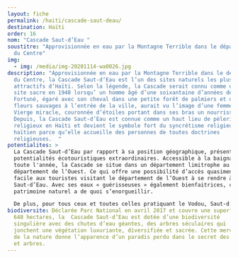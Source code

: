 ```yaml
---
layout: fiche
permalink: /haiti/cascade-saut-deau/
destination: Haïti
order: 16
nom: "Cascade Saut-d’Eau "
soustitre: "Approvisionnée en eau par la Montagne Terrible dans le département
  du Centre"
img:
  - img: /media/img-20201114-wa0026.jpg
description: "Approvisionnée en eau par la Montagne Terrible dans le département
  du Centre, la Cascade Saut-d’Eau est l’un des sites naturels les plus
  attractifs d’Haïti. Selon la légende, la Cascade serait connu comme un
  site sacre en 1948 lorsqu’ un homme âgé d’une soixantaine d’années dénommé
  Fortuné, égaré avec son cheval dans une petite forêt de palmiers et de
  fleurs sauvages à l’entrée de la ville, aurait vu l’image d’une femme, la
  Vierge miracle, couronnée d’étoiles portant dans ses bras un nourrisson.
  Depuis, la Cascade Saut-d’Eau est connue comme un haut lieu de pèlerinage
  religieux en Haïti et devient le symbole fort du syncrétisme religieux
  haïtien parce qu’elle accueille des personnes de toutes doctrines
  religieuses.  "
potentialites: >
  La Cascade Saut-d’Eau par rapport à sa position géographique, présente des
  potentialités écotouristiques extraordinaires. Accessible à la baignade
  toute l'année, la Cascade se situe dans un département limitrophe au
  département de l’Ouest. Ce qui offre une possibilité d’accès quasiment
  facile aux touristes visitant le département de l’Ouest à se rendre à
  Saut-d’Eau. Avec ses eaux « guérisseuses » également bienfaitrices, ce
  patrimoine naturel a de quoi s’enorgueillir.

  De plus, pour tous ceux et toutes celles pratiquant le Vodou, Saut-d’Eau est une destination incontournable, un lieu de pèlerinages où les croyants viennent chaque année s’adresser aux esprits qui habitent cet espace notamment Erzulie, la déesse de l'amour dans le panthéon vodou. Il faut souligner que la fête patronale de ce paradis sacré est célébrée du 08 au 16 juillet chaque année et attire plus de 200 000 visiteurs et pèlerins qui viennent en quête de purification du corps et de l’âme dans ses eaux fraiches.
biodiversite: Déclarée Parc National en avril 2017 et couvre une superficie de
  648 hectares, la  Cascade Saut-d’Eau est dotée d’une biodiversité
  singulière avec des chutes d’eau géantes, des arbres séculaires qui
  jonchent une végétation luxuriante, diversifiée et sacrée. Cette merveille
  de la nature donne l’apparence d’un paradis perdu dans le secret des dieux
  et arbres.
---
```

